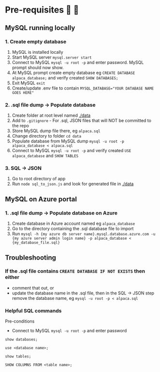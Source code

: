 # Pre-requisites 🦙 💾

## MySQL running locally

### 1. Create empty database

1. MySQL is installed locally
2. Start MySQL server `mysql.server start`
3. Connect to MySQL `mysql -u root -p` and enter password. MySQL prompt should now show.
4. At MySQL prompt create empty database eg `CREATE DATABASE alpaca_database;` and verify created `SHOW DATABASES;`
5. Exit MySQL `exit`
6. Create/update .env file to contain `MYSQL_DATABASE="YOUR DATABASE NAME GOES HERE"`

### 2. .sql file dump -> Populate database

1. Create folder at root level named [./data](./data)
2. Add to `.gitignore` - For .sql, JSON files that will NOT be committed to the repo
3. Store MySQL dump file there, eg `alpaca.sql`
4. Change directory to folder `cd data`
5. Populate database from MySQL dump `mysql -u root -p alpaca_database < alpaca.sql`
6. Connect to MySQL `mysql -u root -p` and verify created `USE alpaca_database` and `SHOW TABLES`

### 3. SQL -> JSON

1. Go to root directory of app
2. Run `node sql_to_json.js` and look for generated file in [./data](./data)

## MySQL on Azure portal

### 1. .sql file dump -> Populate database on Azure

1. Create database in Azure account named eg `alpaca_database`
2. Go to the directory containing the .sql database file to import
3. Run `mysql -h {my azure db server name}.mysql.database.azure.com -u {my azure server admin login name} -p alpaca_database < {my_database_file.sql}`

## Troubleshooting

### If the .sql file contains `CREATE DATABASE IF NOT EXISTS` then either

- comment that out, or
- update the database name in the .sql file, then in the SQL -> JSON step remove the database name, eg `mysql -u root -p < alpaca.sql`

### Helpful SQL commands

Pre-conditions

- Connect to MySQL `mysql -u root -p` and enter password

`show databases;`

`use <database name>;`

`show tables;`

`SHOW COLUMNS FROM <table name>;`
